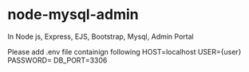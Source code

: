 # node-mysql-admin
In Node js, Express, EJS, Bootstrap, Mysql, Admin Portal

Please add .env file containign following
HOST=localhost
USER={user}
PASSWORD=
DB_PORT=3306
